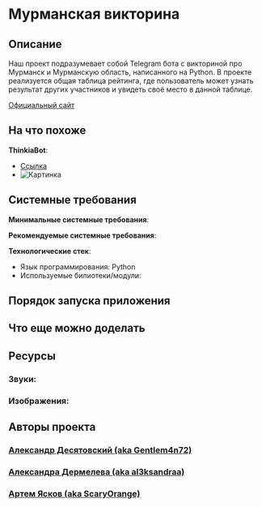 # Мурманская викторина

## Описание

Наш проект подразумевает собой Telegram бота с викториной про Мурманск и Мурманскую область, написанного на Python. В проекте реализуется общая таблица рейтинга, где пользователь может узнать результат других участников и увидеть своё место в данной таблице.

[Официальный сайт](https://github.com/Gentlem4n72/TelegramQuiz "TelegramQuiz")

## На что похоже

**ThinkiaBot**:
- [Ссылка](https://t.me/ThinkiaBot "ThinkiaBot")
- ![Картинка](https://user-images.githubusercontent.com/116674501/229581404-5133cf0a-c198-48f3-b107-c696a35f01ea.jpg "ThinkiaBot")

## Системные требования

**Минимальные системные требования**:


**Рекомендуемые системные требования**:


**Технологические стек**:
- Язык программирования: Python
- Используемые билиотеки/модули: 

## Порядок запуска приложения


## Что еще можно доделать



## Ресурсы

### Звуки:


### Изображения:



## Авторы проекта

### [Александр Десятовский (aka Gentlem4n72)](https://github.com/Gentlem4n72 "Gentlem4n72")
### [Александра Дермелева (aka al3ksandraa)](https://github.com/al3ksandraa "al3ksandraa")
### [Артем Ясков (aka ScaryOrange)](https://github.com/ScaryOrange "ScaryOrange")
